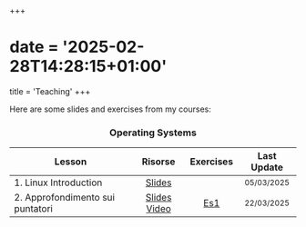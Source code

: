 +++
# date = '2025-02-28T14:28:15+01:00'
title = 'Teaching'
+++

<style>
table {
  width: 100%;
}
</style>

Here are some slides and exercises from my courses:

<center> <h3> Operating Systems </h3> </center>

| Lesson                | Risorse                              | Exercises | Last Update   |
| ------                | :------:                            | :---------: | :-----------: |
| 1. Linux Introduction | [Slides](/slides/SO_introduzione_linux.pdf)   |           | <small>05/03/2025</small>    |
| 2. Approfondimento sui puntatori | [Slides](/slides/SO_approfindimento_sui_puntatori.pdf) [Video](https://youtu.be/SvvH7s2yYn0?feature=shared)   | [Es1](/exercises/esercizio_puntatori.pdf)  | <small>22/03/2025</small>    |

